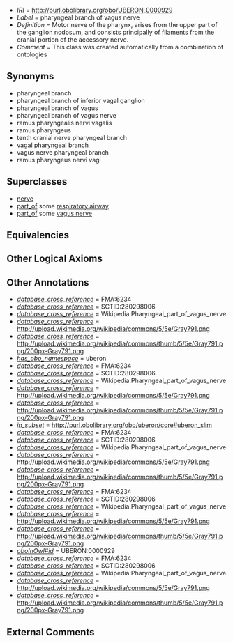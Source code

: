  * *IRI* = http://purl.obolibrary.org/obo/UBERON_0000929
 * *Label* = pharyngeal branch of vagus nerve
 * *Definition* = Motor nerve of the pharynx, arises from the upper part of the ganglion nodosum, and consists principally of filaments from the cranial portion of the accessory nerve.
 * *Comment* = This class was created automatically from a combination of ontologies

## Synonyms

 * pharyngeal branch
 * pharyngeal branch of inferior vagal ganglion
 * pharyngeal branch of vagus
 * pharyngeal branch of vagus nerve
 * ramus pharyngealis nervi vagalis
 * ramus pharyngeus
 * tenth cranial nerve pharyngeal branch
 * vagal pharyngeal branch
 * vagus nerve pharyngeal branch
 * ramus pharyngeus nervi vagi

## Superclasses

 * [nerve](../../UBERON/21/UBERON_0001021.md)
 * [part_of](../../BFO/50/BFO_0000050.md) some [respiratory airway](../../UBERON/05/UBERON_0001005.md)
 * [part_of](../../BFO/50/BFO_0000050.md) some [vagus nerve](../../UBERON/59/UBERON_0001759.md)

## Equivalencies


## Other Logical Axioms


## Other Annotations

 * *[database_cross_reference](../../ef/oboInOwl#hasDbXref.md)* = FMA:6234
 * *[database_cross_reference](../../ef/oboInOwl#hasDbXref.md)* = SCTID:280298006
 * *[database_cross_reference](../../ef/oboInOwl#hasDbXref.md)* = Wikipedia:Pharyngeal_part_of_vagus_nerve
 * *[database_cross_reference](../../ef/oboInOwl#hasDbXref.md)* = http://upload.wikimedia.org/wikipedia/commons/5/5e/Gray791.png
 * *[database_cross_reference](../../ef/oboInOwl#hasDbXref.md)* = http://upload.wikimedia.org/wikipedia/commons/thumb/5/5e/Gray791.png/200px-Gray791.png
 * *[has_obo_namespace](../../ce/oboInOwl#hasOBONamespace.md)* = uberon
 * *[database_cross_reference](../../ef/oboInOwl#hasDbXref.md)* = FMA:6234
 * *[database_cross_reference](../../ef/oboInOwl#hasDbXref.md)* = SCTID:280298006
 * *[database_cross_reference](../../ef/oboInOwl#hasDbXref.md)* = Wikipedia:Pharyngeal_part_of_vagus_nerve
 * *[database_cross_reference](../../ef/oboInOwl#hasDbXref.md)* = http://upload.wikimedia.org/wikipedia/commons/5/5e/Gray791.png
 * *[database_cross_reference](../../ef/oboInOwl#hasDbXref.md)* = http://upload.wikimedia.org/wikipedia/commons/thumb/5/5e/Gray791.png/200px-Gray791.png
 * *[in_subset](../../et/oboInOwl#inSubset.md)* = http://purl.obolibrary.org/obo/uberon/core#uberon_slim
 * *[database_cross_reference](../../ef/oboInOwl#hasDbXref.md)* = FMA:6234
 * *[database_cross_reference](../../ef/oboInOwl#hasDbXref.md)* = SCTID:280298006
 * *[database_cross_reference](../../ef/oboInOwl#hasDbXref.md)* = Wikipedia:Pharyngeal_part_of_vagus_nerve
 * *[database_cross_reference](../../ef/oboInOwl#hasDbXref.md)* = http://upload.wikimedia.org/wikipedia/commons/5/5e/Gray791.png
 * *[database_cross_reference](../../ef/oboInOwl#hasDbXref.md)* = http://upload.wikimedia.org/wikipedia/commons/thumb/5/5e/Gray791.png/200px-Gray791.png
 * *[database_cross_reference](../../ef/oboInOwl#hasDbXref.md)* = FMA:6234
 * *[database_cross_reference](../../ef/oboInOwl#hasDbXref.md)* = SCTID:280298006
 * *[database_cross_reference](../../ef/oboInOwl#hasDbXref.md)* = Wikipedia:Pharyngeal_part_of_vagus_nerve
 * *[database_cross_reference](../../ef/oboInOwl#hasDbXref.md)* = http://upload.wikimedia.org/wikipedia/commons/5/5e/Gray791.png
 * *[database_cross_reference](../../ef/oboInOwl#hasDbXref.md)* = http://upload.wikimedia.org/wikipedia/commons/thumb/5/5e/Gray791.png/200px-Gray791.png
 * *[oboInOwl#id](../../id/oboInOwl#id.md)* = UBERON:0000929
 * *[database_cross_reference](../../ef/oboInOwl#hasDbXref.md)* = FMA:6234
 * *[database_cross_reference](../../ef/oboInOwl#hasDbXref.md)* = SCTID:280298006
 * *[database_cross_reference](../../ef/oboInOwl#hasDbXref.md)* = Wikipedia:Pharyngeal_part_of_vagus_nerve
 * *[database_cross_reference](../../ef/oboInOwl#hasDbXref.md)* = http://upload.wikimedia.org/wikipedia/commons/5/5e/Gray791.png
 * *[database_cross_reference](../../ef/oboInOwl#hasDbXref.md)* = http://upload.wikimedia.org/wikipedia/commons/thumb/5/5e/Gray791.png/200px-Gray791.png

## External Comments

